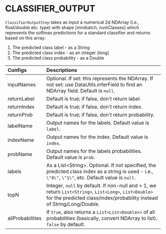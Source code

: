 # CLASSIFIER\_OUTPUT

`ClassifierOutputStep` takes as input a numerical 2d NDArray \(i.e., float/double etc. type\) with shape \[minibatch, numClasses\] which represents the softmax predictions for a standard classifier and returns based on this array:

1. The predicted class label - as a String
2. The predicted class index - as an integer \(long\)
3. The predicted class probability - as a Double

| Configs | Descriptions |
| :--- | :--- |
| inputNames | Optional. If set: this represents the NDArray. If not set: use DataUtils.inferField to find an NDArray field. Default is `null`. |
| returnLabel | Default is true; if false, don't return label. |
| returnIndex | Default is true; if false, don't return index. |
| returnProb | Default is true; if false, don't return probability. |
| labelName | Output names for the labels. Default value is `label`. |
| indexName | Output names for the index. Default value is `index`. |
| probName | Output names for the labels probabilities. Default value is `prob`. |
| labels | As a List&lt;String&gt;. Optional. If not specified, the predicted class index as a string is used - i.e., `\"0\"`, `\"1\"`, etc. Default value is `null`. |
| topN | Integer, `null` by default. If non-null and &gt; 1, we return `List<String>`, `List<Long>`, `List<Double>` for the predicted class/index/probability instead of String/Long/Double. |
| allProbabilities | If `true`, also returns a `List<List<Double>>` of all probabilities \(basically, convert NDArray to list\). `false` by default. |

